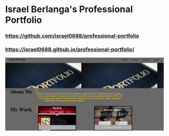 # Israel Berlanga's Professional Portfolio

### https://github.com/israel0688/professional-portfolio

### https://israel0688.github.io/professional-portfolio/

![alt "screenshot"](https://github.com/israel0688/professional-portfolio/blob/master/images/portpic2.png)
